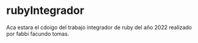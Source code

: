 # rubyIntegrador
Aca estara el cdoigo del trabajo integrador de ruby del año 2022 realizado por fabbi facundo tomas.
